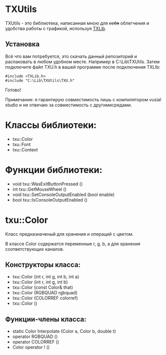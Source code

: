 # TXUtils
TXUtils - это библиотека, написанная мною для ~~себя~~ облегчения и удобства работы с графикой, используя [TXLib](http://storage.ded32.net.ru/Lib/TX/TXUpdate/Doc/HTML.ru/).



## Установка
Всё что вам потребуется, это скачать данный репозиторий и распаковать в любом удобном месте. Например в C:\Lib\TXUtils\.
Затем подключите файл TXU.h в вашей программе после подключения TXLIb:

```
#include <TXLib.h>
#include "C:\Lib\TXUtils\TXU.h"
```

Готово!

Примечание: я гарантирую совместимость лишь с компилятором vusial studio и не отвечаю за совместимость с другимисредами.

# Классы библиотеки:
- txu::Color
- txu::Font
- txu::Context

# Функции библиотеки:
- void txu::WasExitButtonPressed    ()
- int  txu::GetMouseWheel           ()
- void txu::SetConsoleOutputEnabled (bool enable)
- bool txu::IsConsoleOutputEnabled  ()


# txu::Color
Класс предназначеный для хранения и операций с цветом.

В классе Color содержатся переменные r, g, b, a для хранения соответствующих каналов.

## Конструкторы класса:
- txu::Color (int r, int g, int b, int a)
- txu::Color (int r, int g, int b)
- txu::Color (const Color& that)
- txu::Color (RGBQUAD rgbquad)
- txu::Color (COLORREF colorref)
- txu::Color ()

## Функции-члены класса:
- static Color Interpolate (Color a, Color b, double t)
- operator RGBQUAD  ()
- operator COLORREF ()
- Color operator ! ()
